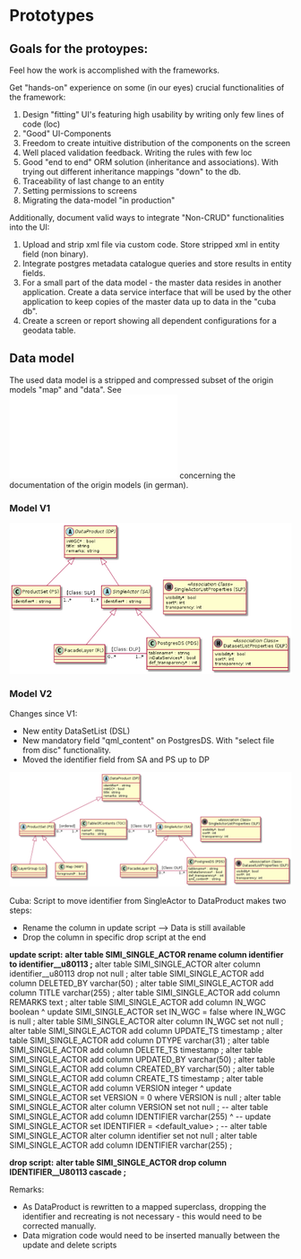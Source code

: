 # Prototypes

## Goals for the protoypes:

Feel how the work is accomplished with the frameworks.

Get "hands-on" experience on some (in our eyes) crucial functionalities of the framework:
1. Design "fitting" UI's featuring high usability by writing only few lines of code (loc)
1. "Good" UI-Components
1. Freedom to create intuitive distribution of the components on the screen
1. Well placed validation feedback. Writing the rules with few loc
1. Good "end to end" ORM solution (inheritance and associations). With trying out different inheritance mappings "down" to the db.
1. Traceability of last change to an entity
1. Setting permissions to screens
1. Migrating the data-model "in production"
   
Additionally, document valid ways to integrate "Non-CRUD" functionalities into the UI:
1. Upload and strip xml file via custom code. Store stripped xml in entity field (non binary).
1. Integrate postgres metadata catalogue queries and store results in entity fields.
1. For a small part of the data model - the master data resides in another application. Create a data service interface that will be used by the other application to keep copies of the master data up to data in the "cuba db".
1. Create a screen or report showing all dependent configurations for a geodata table.
    
## Data model

The used data model is a stripped and compressed subset of the origin models "map" and "data". 
See ![Modelle](modeldoc/core.md) concerning the documentation of the origin models (in german).

### Model V1
![Model V1](puml_output/proto_model_v1.png)

### Model V2

Changes since V1:
* New entity DataSetList (DSL)
* New mandatory field "qml_content" on PostgresDS. With "select file from disc" functionality.
* Moved the identifier field from SA and PS up to DP

![Model V2](puml_output/proto_model_v2.png)

Cuba: Script to move identifier from SingleActor to DataProduct makes two steps:
* Rename the column in update script --> Data is still available
* Drop the column in specific drop script at the end

**update script:**
    **alter table SIMI_SINGLE_ACTOR rename column identifier to identifier__u80113 ;**
    alter table SIMI_SINGLE_ACTOR alter column identifier__u80113 drop not null ;
    alter table SIMI_SINGLE_ACTOR add column DELETED_BY varchar(50) ;
    alter table SIMI_SINGLE_ACTOR add column TITLE varchar(255) ;
    alter table SIMI_SINGLE_ACTOR add column REMARKS text ;
    alter table SIMI_SINGLE_ACTOR add column IN_WGC boolean ^
    update SIMI_SINGLE_ACTOR set IN_WGC = false where IN_WGC is null ;
    alter table SIMI_SINGLE_ACTOR alter column IN_WGC set not null ;
    alter table SIMI_SINGLE_ACTOR add column UPDATE_TS timestamp ;
    alter table SIMI_SINGLE_ACTOR add column DTYPE varchar(31) ;
    alter table SIMI_SINGLE_ACTOR add column DELETE_TS timestamp ;
    alter table SIMI_SINGLE_ACTOR add column UPDATED_BY varchar(50) ;
    alter table SIMI_SINGLE_ACTOR add column CREATED_BY varchar(50) ;
    alter table SIMI_SINGLE_ACTOR add column CREATE_TS timestamp ;
    alter table SIMI_SINGLE_ACTOR add column VERSION integer ^
    update SIMI_SINGLE_ACTOR set VERSION = 0 where VERSION is null ;
    alter table SIMI_SINGLE_ACTOR alter column VERSION set not null ;
    -- alter table SIMI_SINGLE_ACTOR add column IDENTIFIER varchar(255) ^
    -- update SIMI_SINGLE_ACTOR set IDENTIFIER = <default_value> ;
    -- alter table SIMI_SINGLE_ACTOR alter column identifier set not null ;
    alter table SIMI_SINGLE_ACTOR add column IDENTIFIER varchar(255) ;

**drop script:**
    **alter table SIMI_SINGLE_ACTOR drop column IDENTIFIER__U80113 cascade ;**

Remarks:
* As DataProduct is rewritten to a mapped superclass, dropping the identifier and recreating is not necessary - this would need to be corrected manually.
* Data migration code would need to be inserted manually between the update and delete scripts
